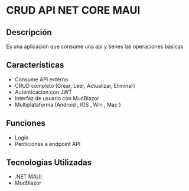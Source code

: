 # CRUD API NET CORE MAUI

## Descripción
Es una aplicacion que consume una api y tienes las operaciones basicas

## Características
- Consume API externo
- CRUD completo (Crear, Leer, Actualizar, Eliminar)
- Autenticacion con JWT
- Interfaz de usuario con MudBlazor
- Multiplataforma (Android , IOS , Win , Mac )
## Funciones 
- Login
- Penticiones a endpoint API
## Tecnologías Utilizadas
- .NET MAUI
- MudBlazor

